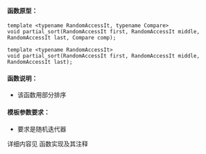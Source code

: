 
#### 函数原型：
```
template <typename RandomAccessIt, typename Compare>
void partial_sort(RandomAccessIt first, RandomAccessIt middle, RandomAccessIt last, Compare comp);

template <typename RandomAccessIt>
void partial_sort(RandomAccessIt first, RandomAccessIt middle, RandomAccessIt last);
```

#### 函数说明：
* 该函数用部分排序

#### 模板参数要求：
* 要求是随机迭代器

详细内容见 函数实现及其注释

